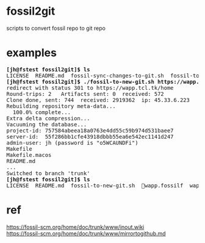 # fossil2git
scripts to convert fossil repo to git repo

# examples
<pre>
<b>[jh@fstest fossil2git]$ ls</b>
LICENSE  README.md  fossil-sync-changes-to-git.sh  fossil-to-new-git.sh
<b>[jh@fstest fossil2git]$ ./fossil-to-new-git.sh https://wapp.tcl.tk wapp trunk</b>
redirect with status 301 to https://wapp.tcl.tk/home
Round-trips: 2   Artifacts sent: 0  received: 572
Clone done, sent: 744  received: 2919362  ip: 45.33.6.223
Rebuilding repository meta-data...
  100.0% complete...
Extra delta compression... 
Vacuuming the database... 
project-id: 757584abeea18a0763e4dd55c59b974d531baee7
server-id:  55f286bb1cfe43918dbbb55ea6e542ec1141d247
admin-user: jh (password is "o5WCAUNDFi")
Makefile
Makefile.macos
README.md
...
Switched to branch 'trunk'
<b>[jh@fstest fossil2git]$ ls</b>
LICENSE  README.md  fossil-to-new-git.sh  🍊wapp.fossilf  wapp.fossil  wapp.git🍊
</pre>

# ref
https://fossil-scm.org/home/doc/trunk/www/inout.wiki  
https://fossil-scm.org/home/doc/trunk/www/mirrortogithub.md  
